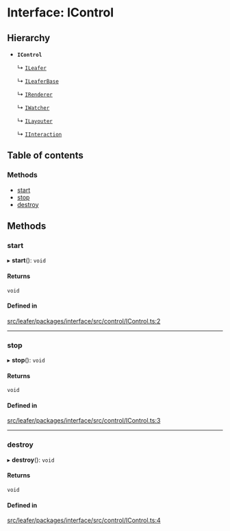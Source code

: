 # Interface: IControl

## Hierarchy

- **`IControl`**

  ↳ [`ILeafer`](ILeafer.md)

  ↳ [`ILeaferBase`](ILeaferBase.md)

  ↳ [`IRenderer`](IRenderer.md)

  ↳ [`IWatcher`](IWatcher.md)

  ↳ [`ILayouter`](ILayouter.md)

  ↳ [`IInteraction`](IInteraction.md)

## Table of contents

### Methods

- [start](IControl.md#start)
- [stop](IControl.md#stop)
- [destroy](IControl.md#destroy)

## Methods

### start

▸ **start**(): `void`

#### Returns

`void`

#### Defined in

[src/leafer/packages/interface/src/control/IControl.ts:2](https://github.com/leaferjs/leafer/blob/56c6de6d1ac5072088c765b725fa724d56b9e5ef/packages/interface/src/control/IControl.ts#L2)

___

### stop

▸ **stop**(): `void`

#### Returns

`void`

#### Defined in

[src/leafer/packages/interface/src/control/IControl.ts:3](https://github.com/leaferjs/leafer/blob/56c6de6d1ac5072088c765b725fa724d56b9e5ef/packages/interface/src/control/IControl.ts#L3)

___

### destroy

▸ **destroy**(): `void`

#### Returns

`void`

#### Defined in

[src/leafer/packages/interface/src/control/IControl.ts:4](https://github.com/leaferjs/leafer/blob/56c6de6d1ac5072088c765b725fa724d56b9e5ef/packages/interface/src/control/IControl.ts#L4)
